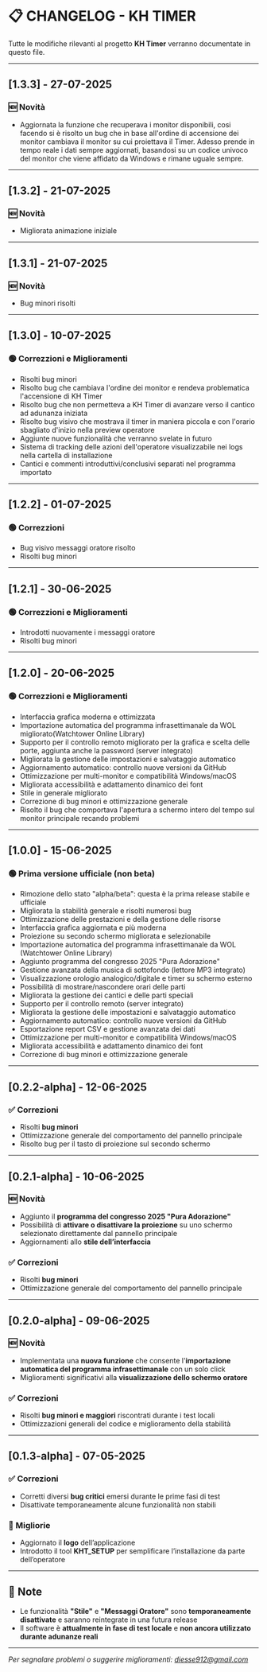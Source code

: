 # 📋 CHANGELOG - KH TIMER

Tutte le modifiche rilevanti al progetto **KH Timer** verranno documentate in questo file.

---

## [1.3.3] - 27-07-2025

### 🆕 Novità
- Aggiornata la funzione che recuperava i monitor disponibili, cosi facendo si è risolto un bug che in base all'ordine di accensione dei monitor cambiava il monitor su cui proiettava il Timer. 
Adesso prende in tempo reale i dati sempre aggiornati, basandosi su un codice univoco del monitor che viene affidato da Windows e rimane uguale sempre.

---

## [1.3.2] - 21-07-2025

### 🆕 Novità
- Migliorata animazione iniziale

---

## [1.3.1] - 21-07-2025

### 🆕 Novità
- Bug minori risolti

---

## [1.3.0] - 10-07-2025

### 🟢 Correzzioni e Miglioramenti
- Risolti bug minori
- Risolto bug che cambiava l'ordine dei monitor e rendeva problematica l'accensione di KH Timer
- Risolto bug che non permetteva a KH Timer di avanzare verso il cantico ad adunanza iniziata
- Risolto bug visivo che mostrava il timer in maniera piccola e con l'orario sbagliato d'inizio nella preview operatore
- Aggiunte nuove funzionalità che verranno svelate in futuro
- Sistema di tracking delle azioni dell'operatore visualizzabile nei logs nella cartella di installazione
- Cantici e commenti introduttivi/conclusivi separati nel programma importato

---

## [1.2.2] - 01-07-2025

### 🟢 Correzzioni
- Bug visivo messaggi oratore risolto
- Risolti bug minori

---

## [1.2.1] - 30-06-2025

### 🟢 Correzzioni e Miglioramenti
- Introdotti nuovamente i messaggi oratore
- Risolti bug minori

---

## [1.2.0] - 20-06-2025

### 🟢 Correzzioni e Miglioramenti
- Interfaccia grafica moderna e ottimizzata
- Importazione automatica del programma infrasettimanale da WOL migliorato(Watchtower Online Library)
- Supporto per il controllo remoto migliorato per la grafica e scelta delle porte, aggiunta anche la password (server integrato)
- Migliorata la gestione delle impostazioni e salvataggio automatico
- Aggiornamento automatico: controllo nuove versioni da GitHub
- Ottimizzazione per multi-monitor e compatibilità Windows/macOS
- Migliorata accessibilità e adattamento dinamico dei font
- Stile in generale migliorato
- Correzione di bug minori e ottimizzazione generale
- Risolto il bug che comportava l'apertura a schermo intero del tempo sul monitor principale recando problemi

---

## [1.0.0] - 15-06-2025

### 🟢 Prima versione ufficiale (non beta)
- Rimozione dello stato "alpha/beta": questa è la prima release stabile e ufficiale
- Migliorata la stabilità generale e risolti numerosi bug
- Ottimizzazione delle prestazioni e della gestione delle risorse
- Interfaccia grafica aggiornata e più moderna
- Proiezione su secondo schermo migliorata e selezionabile
- Importazione automatica del programma infrasettimanale da WOL (Watchtower Online Library)
- Aggiunto programma del congresso 2025 "Pura Adorazione"
- Gestione avanzata della musica di sottofondo (lettore MP3 integrato)
- Visualizzazione orologio analogico/digitale e timer su schermo esterno
- Possibilità di mostrare/nascondere orari delle parti
- Migliorata la gestione dei cantici e delle parti speciali
- Supporto per il controllo remoto (server integrato)
- Migliorata la gestione delle impostazioni e salvataggio automatico
- Aggiornamento automatico: controllo nuove versioni da GitHub
- Esportazione report CSV e gestione avanzata dei dati
- Ottimizzazione per multi-monitor e compatibilità Windows/macOS
- Migliorata accessibilità e adattamento dinamico dei font
- Correzione di bug minori e ottimizzazione generale

---
## [0.2.2-alpha] - 12-06-2025

### ✅ Correzioni
- Risolti **bug minori**
- Ottimizzazione generale del comportamento del pannello principale
- Risolto bug per il tasto di proiezione sul secondo schermo

---

## [0.2.1-alpha] - 10-06-2025

### 🆕 Novità
- Aggiunto il **programma del congresso 2025 "Pura Adorazione"**
- Possibilità di **attivare o disattivare la proiezione** su uno schermo selezionato direttamente dal pannello principale
- Aggiornamenti allo **stile dell’interfaccia**

### ✅ Correzioni
- Risolti **bug minori**
- Ottimizzazione generale del comportamento del pannello principale

---

## [0.2.0-alpha] - 09-06-2025

### 🆕 Novità
- Implementata una **nuova funzione** che consente l'**importazione automatica del programma infrasettimanale** con un solo click
- Miglioramenti significativi alla **visualizzazione dello schermo oratore**

### ✅ Correzioni
- Risolti **bug minori e maggiori** riscontrati durante i test locali
- Ottimizzazioni generali del codice e miglioramento della stabilità

---

## [0.1.3-alpha] - 07-05-2025

### ✅ Correzioni
- Corretti diversi **bug critici** emersi durante le prime fasi di test
- Disattivate temporaneamente alcune funzionalità non stabili

### 🔧 Migliorie
- Aggiornato il **logo** dell’applicazione
- Introdotto il tool **KHT_SETUP** per semplificare l’installazione da parte dell’operatore

---

## 📌 Note

- Le funzionalità **"Stile"** e **"Messaggi Oratore"** sono **temporaneamente disattivate** e saranno reintegrate in una futura release
- Il software è **attualmente in fase di test locale** e **non ancora utilizzato durante adunanze reali**

---

*Per segnalare problemi o suggerire miglioramenti: diesse912@gmail.com*
